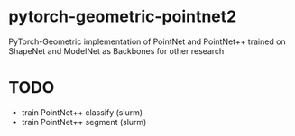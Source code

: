 # pytorch-geometric-pointnet2
PyTorch-Geometric implementation of PointNet and PointNet++ trained on ShapeNet and ModelNet as Backbones for other research

# TODO
- train PointNet++ classify (slurm)
- train PointNet++ segment (slurm)
